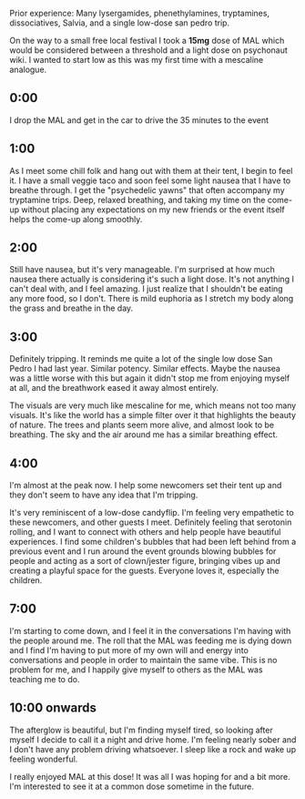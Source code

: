 Prior experience: Many lysergamides, phenethylamines, tryptamines, dissociatives, Salvia, and a single low-dose san pedro trip. 

On the way to a small free local festival I took a **15mg** dose of MAL which would be considered between a threshold and a light dose on psychonaut wiki. I wanted to start low as this was my first time with a mescaline analogue. 

0:00
-----

I drop the MAL and get in the car to drive the 35 minutes to the event


1:00
-----

As I meet some chill folk and hang out with them at their tent, I begin to feel it. I have a small veggie taco and soon feel some light nausea that I have to breathe through. I get the "psychedelic yawns" that often accompany my tryptamine trips. Deep, relaxed breathing, and taking my time on the come-up without placing any expectations on my new friends or the event itself helps the come-up along smoothly. 

2:00
-----

Still have nausea, but it's very manageable. I'm surprised at how much nausea there actually is considering it's such a light dose. It's not anything I can't deal with, and I feel amazing. I just realize that I shouldn't be eating any more food, so I don't. There is mild euphoria as I stretch my body along the grass and breathe in the day. 

3:00
-----

Definitely tripping. It reminds me quite a lot of the single low dose San Pedro I had last year. Similar potency. Similar effects. Maybe the nausea was a little worse with this but again it didn't stop me from enjoying myself at all, and the breathwork eased it away almost entirely. 

The visuals are very much like mescaline for me, which means not too many visuals. It's like the world has a simple filter over it that highlights the beauty of nature. The trees and plants seem more alive, and almost look to be breathing. The sky and the air around me has a similar breathing effect. 

4:00
-----

I'm almost at the peak now. I help some newcomers set their tent up and they don't seem to have any idea that I'm tripping.

It's very reminiscent of a low-dose candyflip. I'm feeling very empathetic to these newcomers, and other guests I meet. Definitely feeling that serotonin rolling, and I want to connect with others and help people have beautiful experiences. I find some children's bubbles that had been left behind from a previous event and I run around the event grounds blowing bubbles for people and acting as a sort of clown/jester figure, bringing vibes up and creating a playful space for the guests. Everyone loves it, especially the children. 

7:00
-----

I'm starting to come down, and I feel it in the conversations I'm having with the people around me. The roll that the MAL was feeding me is dying down and I find I'm having to put more of my own will and energy into conversations and people in order to maintain the same vibe. This is no problem for me, and I happily give myself to others as the MAL was teaching me to do. 

10:00 onwards
---------------

The afterglow is beautiful, but I'm finding myself tired, so looking after myself I decide to call it a night and drive home. I'm feeling nearly sober and I don't have any problem driving whatsoever. I sleep like a rock and wake up feeling wonderful. 


I really enjoyed MAL at this dose! It was all I was hoping for and a bit more. I'm interested to see it at a common dose sometime in the future.